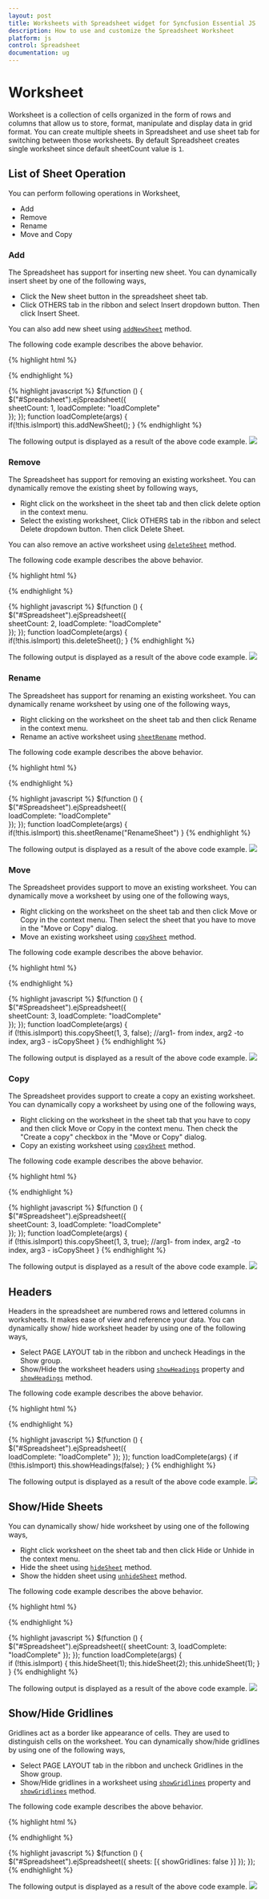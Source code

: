 ```yaml
---
layout: post
title: Worksheets with Spreadsheet widget for Syncfusion Essential JS
description: How to use and customize the Spreadsheet Worksheet
platform: js
control: Spreadsheet
documentation: ug
--- 
```


# Worksheet

Worksheet is a collection of cells organized in the form of rows and columns that allow us to store, format, manipulate and display data in grid format. You can create multiple sheets in Spreadsheet and use sheet tab for switching between those worksheets.
By default Spreadsheet creates single worksheet since default sheetCount value is `1`.

## List of Sheet Operation 

You can perform following operations in Worksheet,

* Add
* Remove
* Rename
* Move and Copy

### Add

The Spreadsheet has support for inserting new sheet. You can dynamically insert sheet by one of the following ways,

* Click the New sheet button in the spreadsheet sheet tab.
* Click OTHERS tab in the ribbon and select Insert dropdown button. Then click Insert Sheet.

You can also add new sheet using [`addNewSheet`](http://help.syncfusion.com/js/api/ejspreadsheet#methods:addnewsheet "addNewSheet") method.

The following code example describes the above behavior.

{% highlight html %}
<div id="Spreadsheet"></div> 
{% endhighlight %}

{% highlight javascript %}
    $(function () {
        $("#Spreadsheet").ejSpreadsheet({                                            
            sheetCount: 1,
            loadComplete: "loadComplete"               
        });
    });
    function loadComplete(args) {          
        if(!this.isImport)
            this.addNewSheet();
    }
{% endhighlight %}

The following output is displayed as a result of the above code example.
![](Worksheet_images/Worksheet_img1.png)

### Remove

The Spreadsheet has support for removing an existing worksheet. You can dynamically remove the existing sheet by following ways,

* Right click on the worksheet in the sheet tab and then click delete option in the context menu.
* Select the existing worksheet, Click OTHERS tab in the ribbon and select Delete dropdown button. Then click Delete Sheet.

You can also remove an active worksheet using [`deleteSheet`](http://help.syncfusion.com/js/api/ejspreadsheet#methods:deletesheet "deleteSheet") method.

The following code example describes the above behavior.

{% highlight html %}
<div id="Spreadsheet"></div> 
{% endhighlight %}

{% highlight javascript %}
    $(function () {
        $("#Spreadsheet").ejSpreadsheet({                                        
            sheetCount: 2,
            loadComplete: "loadComplete"               
        });
    });
    function loadComplete(args) {          
        if(!this.isImport)
            this.deleteSheet();
    }
{% endhighlight %}

The following output is displayed as a result of the above code example.
![](Worksheet_images/Worksheet_img2.png)

### Rename

The Spreadsheet has support for renaming an existing worksheet. You can dynamically rename worksheet by using one of the following ways,

* Right clicking on the worksheet on the sheet tab and then click Rename in the context menu. 
* Rename an active worksheet using [`sheetRename`](http://help.syncfusion.com/js/api/ejspreadsheet#methods:sheetrename "sheetRename") method.

The following code example describes the above behavior.

{% highlight html %}
<div id="Spreadsheet"></div> 
{% endhighlight %}

{% highlight javascript %}
    $(function () {
        $("#Spreadsheet").ejSpreadsheet({                                                       
            loadComplete: "loadComplete"               
        });
    });
    function loadComplete(args) {          
        if(!this.isImport)
            this.sheetRename("RenameSheet")
    }
{% endhighlight %}

The following output is displayed as a result of the above code example.
![](Worksheet_images/Worksheet_img3.png)

### Move

The Spreadsheet provides support to move an existing worksheet. You can dynamically move a worksheet by using one of the following ways,

* Right clicking on the worksheet on the sheet tab and then click Move or Copy in the context menu. Then select the sheet that you have to move in the "Move or Copy" dialog.
* Move an existing worksheet using [`copySheet`](http://help.syncfusion.com/js/api/ejspreadsheet#methods:copysheet "copySheet") method.

The following code example describes the above behavior.

{% highlight html %}
<div id="Spreadsheet"></div> 
{% endhighlight %}

{% highlight javascript %}
    $(function () {
        $("#Spreadsheet").ejSpreadsheet({                                        
            sheetCount: 3,
            loadComplete: "loadComplete"               
        });
    });
    function loadComplete(args) {          
        if (!this.isImport)
            this.copySheet(1, 3, false); //arg1- from index, arg2 -to index, arg3 - isCopySheet
    }
{% endhighlight %}

The following output is displayed as a result of the above code example.
![](Worksheet_images/Worksheet_img4.png)

### Copy

The Spreadsheet provides support to create a copy an existing worksheet. You can dynamically copy a worksheet by using one of the following ways,

* Right clicking on the worksheet in the sheet tab that you have to copy and then click Move or Copy in the context menu. Then check the "Create a copy" checkbox in the "Move or Copy" dialog. 
* Copy an existing worksheet using [`copySheet`](http://help.syncfusion.com/js/api/ejspreadsheet#methods:copysheet "copySheet") method.

The following code example describes the above behavior.

{% highlight html %}
<div id="Spreadsheet"></div> 
{% endhighlight %}

{% highlight javascript %}
    $(function () {
        $("#Spreadsheet").ejSpreadsheet({                                        
            sheetCount: 3,
            loadComplete: "loadComplete"               
        });
    });
    function loadComplete(args) {          
    if (!this.isImport)
        this.copySheet(1, 3, true); //arg1- from index, arg2 -to index, arg3 - isCopySheet
    }
{% endhighlight %}

The following output is displayed as a result of the above code example.
![](Worksheet_images/Worksheet_img5.png)

## Headers

Headers in the spreadsheet are numbered rows and lettered columns in worksheets. It makes ease of view and reference your data. You can dynamically show/ hide worksheet header by using one of the following ways,

* Select PAGE LAYOUT tab in the ribbon and uncheck Headings in the Show group.
* Show/Hide the worksheet headers using [`showHeadings`](http://help.syncfusion.com/js/api/ejspreadsheet#members:sheets-showheadings "showHeadings") property and [`showHeadings`](http://help.syncfusion.com/js/api/ejspreadsheet#methods:showheadings "showHeadings") method.

The following code example describes the above behavior.

{% highlight html %}
<div id="Spreadsheet"></div> 
{% endhighlight %}

{% highlight javascript %}
    $(function () {
        $("#Spreadsheet").ejSpreadsheet({               
            loadComplete: "loadComplete"
        });
    });
    function loadComplete(args) {
        if (!this.isImport)
            this.showHeadings(false);
    }
{% endhighlight %}

The following output is displayed as a result of the above code example.
![](Worksheet_images/Worksheet_img6.png)

## Show/Hide Sheets

You can dynamically show/ hide worksheet by using one of the following ways,

* Right click worksheet on the sheet tab and then click Hide or Unhide in the context menu.
* Hide the sheet using [`hideSheet`](http://help.syncfusion.com/js/api/ejspreadsheet#methods:hidesheet "hideSheet") method.
* Show the hidden sheet using [`unhideSheet`](http://help.syncfusion.com/js/api/ejspreadsheet#methods:unhidesheet "unhideSheet") method.

The following code example describes the above behavior.

{% highlight html %}
<div id="Spreadsheet"></div> 
{% endhighlight %}

{% highlight javascript %}
    $(function () {
        $("#Spreadsheet").ejSpreadsheet({
            sheetCount: 3,
            loadComplete: "loadComplete"
        });
    });
    function loadComplete(args) {          
        if (!this.isImport) {
            this.hideSheet(1);
            this.hideSheet(2);
            this.unhideSheet(1);
        }
    }
{% endhighlight %}

The following output is displayed as a result of the above code example.
![](Worksheet_images/Worksheet_img7.png)

## Show/Hide Gridlines

Gridlines act as a border like appearance of cells. They are used to distinguish cells on the worksheet. You can dynamically show/hide gridlines by using one of the following ways,

* Select PAGE LAYOUT tab in the ribbon and uncheck Gridlines in the Show group.
* Show/Hide gridlines in a worksheet using [`showGridlines`](http://help.syncfusion.com/js/api/ejspreadsheet#members:sheets-showgridlines "showGridlines") property and [`showGridlines`](http://help.syncfusion.com/js/api/ejspreadsheet#methods:showgridlines "showGridlines") method.

The following code example describes the above behavior.

{% highlight html %}
<div id="Spreadsheet"></div> 
{% endhighlight %}

{% highlight javascript %}
    $(function () {
        $("#Spreadsheet").ejSpreadsheet({
            sheets: [{ showGridlines: false }]
        });
    });
{% endhighlight %}

The following output is displayed as a result of the above code example.
![](Worksheet_images/Worksheet_img8.png)